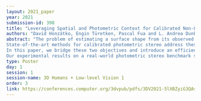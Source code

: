 ```yaml
---
layout: 2021_paper
year: 2021
submission-id: 398
title: "Leveraging Spatial and Photometric Context for Calibrated Non-Lambertian Photometric Stereo"
authors: "David Honzátko, Engin Türetken, Pascal Fua and L. Andrea Dunbar"
abstract: "The problem of estimating a surface shape from its observed reflectance properties still remains a challenging task in computer vision. The presence of global illumination effects such as inter-reflections or cast shadows makes the task particularly difficult for non-convex real-world surfaces.
State-of-the-art methods for calibrated photometric stereo address these issues using convolutional neural networks (CNNs) that primarily aim to capture either the spatial context among adjacent pixels or the photometric one formed by illuminating a sample from adjacent directions.
In this paper, we bridge these two objectives and introduce an efficient fully-convolutional architecture that can leverage both spatial and photometric context simultaneously. In contrast to existing approaches that rely on standard 2D CNNs and regress directly to surface normals, we argue that using separable 4D convolutions and regressing to 2D Gaussian heat-maps severely reduces the size of the network and leads to more stable predictions.
Our experimental results on a real-world photometric stereo benchmark show that the proposed approach outperforms the existing published methods in accuracy. We will release our source code upon acceptance."
type: Poster
day: 1
session: 1
session-name: 3D Humans + Low-level Vision 1
order: 3
link: https://conferences.computer.org/3dvpub/pdfs/3DV2021-5lXBZyiG3QAsRBKXHIjqU8/268800a394/268800a394.pdf
---
```

